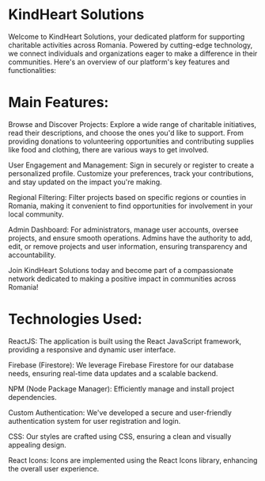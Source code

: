 # KindHeart Solutions

Welcome to KindHeart Solutions, your dedicated platform for supporting charitable activities across Romania. Powered by cutting-edge technology, we connect individuals and organizations eager to make a difference in their communities. Here's an overview of our platform's key features and functionalities:

# Main Features:

Browse and Discover Projects: Explore a wide range of charitable initiatives, read their descriptions, and choose the ones you'd like to support. From providing donations to volunteering opportunities and contributing supplies like food and clothing, there are various ways to get involved.

User Engagement and Management: Sign in securely or register to create a personalized profile. Customize your preferences, track your contributions, and stay updated on the impact you're making.

Regional Filtering: Filter projects based on specific regions or counties in Romania, making it convenient to find opportunities for involvement in your local community.

Admin Dashboard: For administrators, manage user accounts, oversee projects, and ensure smooth operations. Admins have the authority to add, edit, or remove projects and user information, ensuring transparency and accountability.

Join KindHeart Solutions today and become part of a compassionate network dedicated to making a positive impact in communities across Romania!

# Technologies Used:

ReactJS: The application is built using the React JavaScript framework, providing a responsive and dynamic user interface.

Firebase (Firestore): We leverage Firebase Firestore for our database needs, ensuring real-time data updates and a scalable backend.

NPM (Node Package Manager): Efficiently manage and install project dependencies.

Custom Authentication: We've developed a secure and user-friendly authentication system for user registration and login.

CSS: Our styles are crafted using CSS, ensuring a clean and visually appealing design.

React Icons: Icons are implemented using the React Icons library, enhancing the overall user experience.
